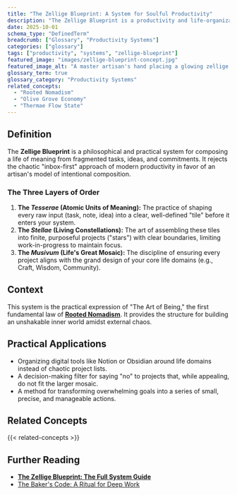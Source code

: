 ```yaml
---
title: "The Zellige Blueprint: A System for Soulful Productivity"
description: "The Zellige Blueprint is a productivity and life-organization system inspired by the precision, patience, and harmony of ancient Moroccan zellige mosaic artisans."
date: 2025-10-01
schema_type: "DefinedTerm"
breadcrumb: ["Glossary", "Productivity Systems"]
categories: ["glossary"]
tags: ["productivity", "systems", "zellige-blueprint"]
featured_image: "images/zellige-blueprint-concept.jpg"
featured_image_alt: "A master artisan's hand placing a glowing zellige tile that transforms into a modern digital interface, symbolizing the Zellige Blueprint for soulful productivity."
glossary_term: true
glossary_category: "Productivity Systems"
related_concepts:
  - "Rooted Nomadism"
  - "Olive Grove Economy"
  - "Thermae Flow State"
---
```


## Definition

The **Zellige Blueprint** is a philosophical and practical system for composing a life of meaning from fragmented tasks, ideas, and commitments. It rejects the chaotic "inbox-first" approach of modern productivity in favor of an artisan's model of intentional composition.

### The Three Layers of Order

1.  **The *Tesserae* (Atomic Units of Meaning):** The practice of shaping every raw input (task, note, idea) into a clear, well-defined "tile" before it enters your system.
2.  **The *Stellae* (Living Constellations):** The art of assembling these tiles into finite, purposeful projects ("stars") with clear boundaries, limiting work-in-progress to maintain focus.
3.  **The *Musivum* (Life's Great Mosaic):** The discipline of ensuring every project aligns with the grand design of your core life domains (e.g., Craft, Wisdom, Community).

## Context

This system is the practical expression of "The Art of Being," the first fundamental law of **[Rooted Nomadism](/glossary/rooted-nomadism/)**. It provides the structure for building an unshakable inner world amidst external chaos.

## Practical Applications
- Organizing digital tools like Notion or Obsidian around life domains instead of chaotic project lists.
- A decision-making filter for saying "no" to projects that, while appealing, do not fit the larger mosaic.
- A method for transforming overwhelming goals into a series of small, precise, and manageable actions.

## Related Concepts

{{< related-concepts >}}

## Further Reading

- **[The Zellige Blueprint: The Full System Guide](/work-productivity/zellige-blueprint/)**
- [The Baker's Code: A Ritual for Deep Work](/work-productivity/bakers-code/)